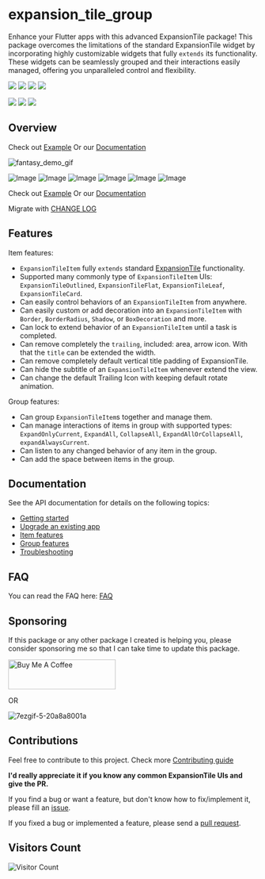 # expansion_tile_group

Enhance your Flutter apps with this advanced ExpansionTile package! This package overcomes the limitations of the standard ExpansionTile widget by incorporating highly customizable widgets that fully `extends` its functionality. 
These widgets can be seamlessly grouped and their interactions easily managed, offering you unparalleled control and flexibility.

<a href="https://pub.dev/packages/expansion_tile_group" target="_blank"><img src="https://img.shields.io/pub/v/expansion_tile_group" ></a>
<a href="https://pub.dev/packages/expansion_tile_group/score" target="_blank"><img src="https://img.shields.io/pub/likes/expansion_tile_group" ></a>
<a href="https://pub.dev/packages/expansion_tile_group/score" target="_blank"><img src="https://img.shields.io/pub/points/expansion_tile_group" ></a>
<a href="https://pub.dev/packages/expansion_tile_group/score" target="_blank"><img src="https://img.shields.io/pub/popularity/expansion_tile_group" ></a>

<a href="https://pub.dev/packages/expansion_tile_group" target="_blank"><img src="https://img.shields.io/badge/Flutter-Widgets-blue" ></a>
<a href="https://github.com/congthanhng/Expansion-Tile-Group" target="_blank"><img src="https://img.shields.io/badge/Github-Expansion--Tile--Group-black" ></a>
<a href="https://github.com/congthanhng/Expansion-Tile-Group/actions/workflows/dart.yml" target="_blank"><img src="https://github.com/congthanhng/Expansion-Tile-Group/actions/workflows/dart.yml/badge.svg" ></a>

## Overview

Check out [Example](https://congthanhng.github.io/ExpansionTileGroupExample/) Or our [Documentation](https://pub.dev/documentation/expansion_tile_group/)

![fantasy_demo_gif](https://github.com/user-attachments/assets/d98f6736-a67e-41d3-bab9-fcab6a56570c)

![Image][ItemTypes] ![Image][SpecialItemBehaviors]
![Image][ExpandedCurrent] ![Image][CollapseAll]
![Image][ExpandedAll] ![Image][ExpandedAndCollapsedAll]

Check out [Example](https://congthanhng.github.io/ExpansionTileGroupExample/) Or our [Documentation](https://pub.dev/documentation/expansion_tile_group/)

Migrate with [CHANGE LOG](https://pub.dev/packages/expansion_tile_group/changelog)

## Features

Item features: 
* `ExpansionTileItem` fully `extends` standard [ExpansionTile](https://api.flutter.dev/flutter/material/ExpansionTile-class.html) functionality.
* Supported many commonly type of `ExpansionTileItem` UIs: `ExpansionTileOutlined`, `ExpansionTileFlat`, `ExpansionTileLeaf`, `ExpansionTileCard`.
* Can easily control behaviors of an `ExpansionTileItem` from anywhere.
* Can easily custom or add decoration into an `ExpansionTileItem` with `Border`, `BorderRadius`, `Shadow`, or `BoxDecoration` and more.
* Can lock to extend behavior of an `ExpansionTileItem` until a task is completed.
* Can remove completely the `trailing`, included: area, arrow icon. With that the `title` can be extended the width.
* Can remove completely default vertical title padding of ExpansionTile.
* Can hide the subtitle of an `ExpansionTileItem` whenever extend the view.
* Can change the default Trailing Icon with keeping default rotate animation.

Group features:
* Can group `ExpansionTileItem`s together and manage them.
* Can manage interactions of items in group with supported types: `ExpandOnlyCurrent`, `ExpandAll`, `CollapseAll`, `ExpandAllOrCollapseAll`, `expandAlwaysCurrent`.
* Can listen to any changed behavior of any item in the group.
* Can add the space between items in the group.

## Documentation
See the API documentation for details on the following topics:

- [Getting started](https://pub.dev/documentation/expansion_tile_group/latest/topics/Get%20started-topic.html)
- [Upgrade an existing app](https://pub.dev/documentation/expansion_tile_group/latest/topics/Upgrading-topic.html)
- [Item features](https://pub.dev/documentation/expansion_tile_group/latest/topics/Item%20features-topic.html)
- [Group features](https://pub.dev/documentation/expansion_tile_group/latest/topics/Group%20features-topic.html)
- [Troubleshooting](https://pub.dev/documentation/expansion_tile_group/latest/topics/Troubleshooting-topic.html)

## FAQ

You can read the FAQ here: [FAQ](https://github.com/congthanhng/Expansion-Tile-Group/wiki/FAQ)

## Sponsoring

If this package or any other package I created is helping you, please consider sponsoring me so that I can take time to update this package.

<a href="https://www.buymeacoffee.com/congthanhng" target="_blank"><img src="https://cdn.buymeacoffee.com/buttons/v2/default-yellow.png" alt="Buy Me A Coffee" style="height: 60px !important;width: 217px !important;" ></a>

OR

![7ezgif-5-20a8a8001a](https://user-images.githubusercontent.com/15138747/207929534-6ca20aea-62ae-405a-81a4-0f0139f69467.png)

## Contributions

Feel free to contribute to this project. Check more [Contributing guide](https://github.com/congthanhng/Expansion-Tile-Group/blob/main/CONTRIBUTING.md)

**I'd really appreciate it if you know any common ExpansionTile UIs and give the PR.**

If you find a bug or want a feature, but don't know how to fix/implement it, please fill an [issue](https://github.com/congthanhng/Expansion-Tile-Group/issues).

If you fixed a bug or implemented a feature, please send a [pull request](https://github.com/congthanhng/Expansion-Tile-Group/pulls).

## Visitors Count
![Visitor Count](https://profile-counter.glitch.me/expansion_tile_group/count.svg)

[ExpansionTile]: https://api.flutter.dev/flutter/material/ExpansionTile-class.html
[ItemTypes]: https://user-images.githubusercontent.com/15138747/208438578-d4bd3321-67cc-4844-b381-c8f29e367baa.gif
[SpecialItemBehaviors]: https://user-images.githubusercontent.com/15138747/208438575-8a9acded-1188-494e-9b01-9ac061c6d911.gif
[ExpandedCurrent]: https://user-images.githubusercontent.com/15138747/208438573-c3ee74c3-b28d-4d73-b224-dc1e7f4f2211.gif
[CollapseAll]: https://user-images.githubusercontent.com/15138747/208438577-035b4815-2bfc-4cdb-92ff-3e643269289d.gif
[ExpandedAll]: https://user-images.githubusercontent.com/15138747/208438574-65d53822-5289-4d56-82f3-2a3d99bf49d8.gif
[ExpandedAndCollapsedAll]: https://user-images.githubusercontent.com/15138747/208438576-e7725572-5b8d-4d43-8033-aef2c3f2ce92.gif
[MainCI]: https://github.com/congthanhng/Expansion-Tile-Group/actions/workflows/dart.yml/badge.svg
[PubSource]: https://img.shields.io/pub/v/expansion_tile_group
[PubLike]: https://img.shields.io/pub/likes/expansion_tile_group
[PubPoint]: https://img.shields.io/pub/points/expansion_tile_group
[PubPopular]: https://img.shields.io/pub/popularity/expansion_tile_group
[ForceBehavior]: https://github.com/congthanhng/Expansion-Tile-Group/issues/22